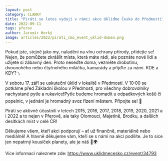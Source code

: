 ```yaml
---
layout: post
category: CLANKY
title: "Piráti se letos vydají v rámci akce Ukliďme Česko do Předmostí"
date: 2022-09-11
tags: přerov
author: Jaromír Horký
image: articles/2022/pirati_cmo_event_uklid-duben.png
---
```

Pokud jste, stejně jako my, naladěni na vlnu ochrany přírody, přidejte se! Nejen, že pomůžete zkrášlit místa, která máte rádi, ale poznáte nové lidi a užijete si zábavný den. Proto neseďte doma, vezměte drobotinu, dvounohého nebo čtyřnohého miláčka, kamarády a přijďte za námi.
KDE a KDY? ⤵️

V sobotu 17. září se uskuteční úklid v lokalitě v Předmostí. V 10:00 se potkáme před Základní školou v Předmostí, pro všechny dobrovolníky nachystané pytle a rukavice❗Pytle budeme hromadit u odpadkových košů či popelnic, v jednání je hromadný svoz řízení městem.
Připojte se! 🙂

Piráti se aktivně účastnili v letech 2015, 2016, 2017, 2018, 2019, 2020, 2021 a i 2022 a to nejen v Přerově, ale taky Olomouci, Majetíně, Brodku, a dalších desítkách míst v celé ČR!

Děkujeme všem, kteří akci podporují – ať už finančně, materiálně nebo mediálně! A hlavně děkujeme vám, kteří se s námi na akci podílíte. Je to sice jen nepatrný kousíček planety, ale je náš 🙂🌍

Více informací naleznete zde: https://www.uklidmecesko.cz/event/34793 
